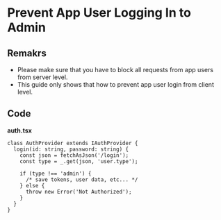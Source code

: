 Prevent App User Logging In to Admin
====

Remakrs
----
* Please make sure that you have to block all requests from app users from server level.
* This guide only shows that how to prevent app user login from client level.


Code
----
__auth.tsx__
```tsx
class AuthProvider extends IAuthProvider {
  login(id: string, password: string) {
    const json = fetchAsJson('/login');
    const type = _.get(json, 'user.type');
    
    if (type !== 'admin') { 
      /* save tokens, user data, etc... */
    } else {
      throw new Error('Not Authorized');
    }
  }
}
```
